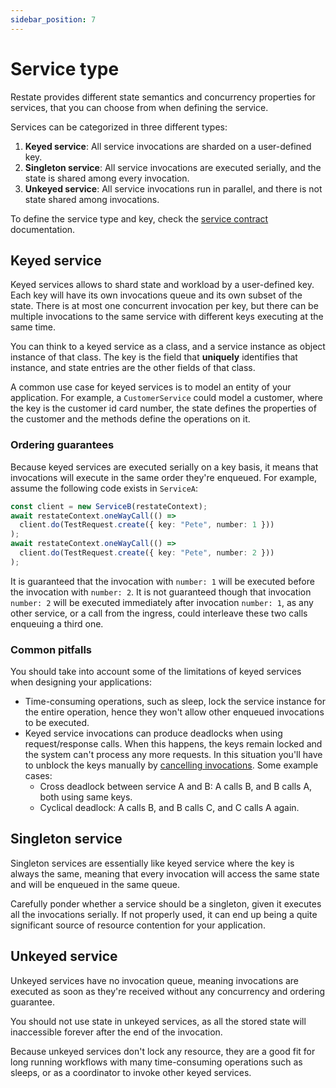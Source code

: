 ```yaml
---
sidebar_position: 7
---
```


# Service type

Restate provides different state semantics and concurrency properties for services, that you can choose from when defining the service.

Services can be categorized in three different types:

1. **Keyed service**: All service invocations are sharded on a user-defined key.
2. **Singleton service**: All service invocations are executed serially, and the state is shared among every invocation.
3. **Unkeyed service**: All service invocations run in parallel, and there is not state shared among invocations.

To define the service type and key, check the [service contract](./service_contract.md) documentation.

## Keyed service

Keyed services allows to shard state and workload by a user-defined key. Each key will have its own invocations queue and its own subset of the state. There is at most one concurrent invocation per key, but there can be multiple invocations to the same service with different keys executing at the same time.

You can think to a keyed service as a class, and a service instance as object instance of that class. The key is the field that **uniquely** identifies that instance, and state entries are the other fields of that class.

A common use case for keyed services is to model an entity of your application. For example, a `CustomerService` could model a customer, where the key is the customer id card number, the state defines the properties of the customer and the methods define the operations on it. 

### Ordering guarantees

Because keyed services are executed serially on a key basis, it means that invocations will execute in the same order they're enqueued. For example, assume the following code exists in `ServiceA`:

```typescript
const client = new ServiceB(restateContext);
await restateContext.oneWayCall(() =>
  client.do(TestRequest.create({ key: "Pete", number: 1 }))
);
await restateContext.oneWayCall(() =>
  client.do(TestRequest.create({ key: "Pete", number: 2 }))
);
```

It is guaranteed that the invocation with `number: 1` will be executed before the invocation with `number: 2`. It is not guaranteed though that invocation `number: 2` will be executed immediately after invocation `number: 1`, as any other service, or a call from the ingress, could interleave these two calls enqueuing a third one.

### Common pitfalls

You should take into account some of the limitations of keyed services when designing your applications:

* Time-consuming operations, such as sleep, lock the service instance for the entire operation, hence they won't allow other enqueued invocations to be executed.
* Keyed service invocations can produce deadlocks when using request/response calls. When this happens, the keys remain locked and the system can't process any more requests. In this situation you'll have to unblock the keys manually by [cancelling invocations](./deployment-operations/manage-invocations.md#cancel-an-invocation). Some example cases:
  * Cross deadlock between service A and B: A calls B, and B calls A, both using same keys.
  * Cyclical deadlock: A calls B, and B calls C, and C calls A again.

## Singleton service

Singleton services are essentially like keyed service where the key is always the same, meaning that every invocation will access the same state and will be enqueued in the same queue.

Carefully ponder whether a service should be a singleton, given it executes all the invocations serially. If not properly used, it can end up being a quite significant source of resource contention for your application.

## Unkeyed service

Unkeyed services have no invocation queue, meaning invocations are executed as soon as they're received without any concurrency and ordering guarantee.

You should not use state in unkeyed services, as all the stored state will inaccessible forever after the end of the invocation.

Because unkeyed services don't lock any resource, they are a good fit for long running workflows with many time-consuming operations such as sleeps, or as a coordinator to invoke other keyed services.
